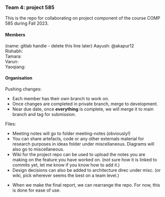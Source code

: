 ### Team 4: project 585


This is the repo for collaborating on project component of the course COMP 585 during Fall 2023.
#### Members
(name: gitlab handle - delete this line later)
Aayush: @akapur12 \
Rishabh: \
Tamara: \
Varun: \
Yaoqiang:

#### Organisation

Pushing changes:
- Each member has their own branch to work on.
- Once changes are completed in private branch, merge to development.
- Near due date, once **everything** is complete, we will merge it to main branch and tag for submission.

Files:
- Meeting notes will go to folder meeting-notes (obviously!)
- You can share artefacts, code or any other externals material for research purposes in ideas folder under miscellaneous. Diagrams will also go to miscellaneous.
- Wiki for the project repo can be used to upload the notes you are making on the feature you have worked on. (not sure how it is linked to commits yet, let me know if you know how to add it.)
- Design decisions can also be added to architecture direc under misc. (or wiki, pick wherever seems the best on a team level.)

* When we make the final report, we can rearrange the repo. For now, this is done for ease of use.

